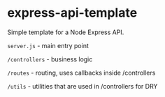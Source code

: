 # express-api-template

Simple template for a Node Express API.

`server.js` - main entry point

`/controllers` - business logic

`/routes` - routing, uses callbacks inside /controllers

`/utils` - utilities that are used in /controllers for DRY
